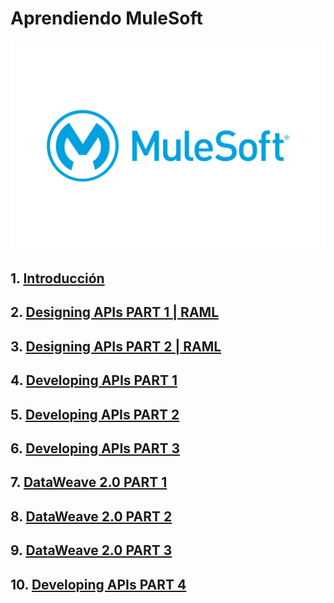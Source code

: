 # Aprendiendo MuleSoft

<div align="center">
    <img src="./Notas/img/MuleSoft-Logo.png" alt="logo" width="600"/>
</div>

## 1. <a href="./Notas/1_Introduccion.md">Introducción</a>

## 2. <a href="./Notas/2_Diseñando_API_Part1.md">Designing APIs PART 1 | RAML</a>

## 3. <a href="./Notas/3_Diseñando_API_Part2.md">Designing APIs PART 2 | RAML</a>

## 4. <a href="./Notas/4_Desarrollando_API_Part1.md">Developing APIs PART 1</a>

## 5. <a href="./Notas/5_Desarrollando_API_Part2.md">Developing APIs PART 2</a>

## 6. <a href="./Notas/6_Desarrollando_API_Part3.md">Developing APIs PART 3</a>

## 7. <a href="./Notas/7_Dataweave_Part1.md">DataWeave 2.0 PART 1</a>

## 8. <a href="./Notas/8_Dataweave_Part2.md">DataWeave 2.0 PART 2</a>

## 9. <a href="./Notas/9_Dataweave_Part3.md">DataWeave 2.0 PART 3</a>

## 10. <a href="./Notas/10_Desarrollando_API_Part4.md">Developing APIs PART 4</a>